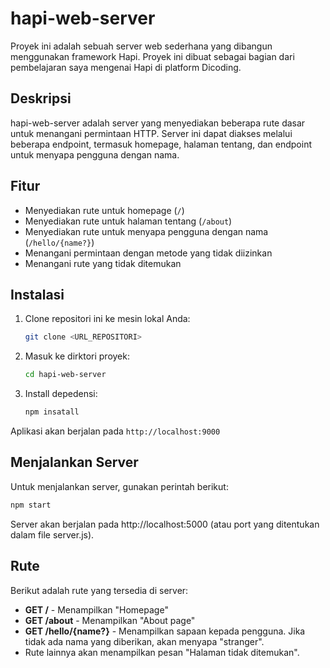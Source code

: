 # hapi-web-server

Proyek ini adalah sebuah server web sederhana yang dibangun menggunakan framework Hapi. Proyek ini dibuat sebagai bagian dari pembelajaran saya mengenai Hapi di platform Dicoding.

## Deskripsi

hapi-web-server adalah server yang menyediakan beberapa rute dasar untuk menangani permintaan HTTP. Server ini dapat diakses melalui beberapa endpoint, termasuk homepage, halaman tentang, dan endpoint untuk menyapa pengguna dengan nama.

## Fitur

- Menyediakan rute untuk homepage (`/`)
- Menyediakan rute untuk halaman tentang (`/about`)
- Menyediakan rute untuk menyapa pengguna dengan nama (`/hello/{name?}`)
- Menangani permintaan dengan metode yang tidak diizinkan
- Menangani rute yang tidak ditemukan

## Instalasi

1. Clone repositori ini ke mesin lokal Anda:
   ```bash
   git clone <URL_REPOSITORI>
2. Masuk ke dirktori proyek:
   ```bash
   cd hapi-web-server
3. Install depedensi:
   ```bash
   npm insatall
Aplikasi akan berjalan pada `http://localhost:9000`

## Menjalankan Server

Untuk menjalankan server, gunakan perintah berikut:
   ```bash
   npm start
  ```
Server akan berjalan pada http://localhost:5000 (atau port yang ditentukan dalam file server.js).

## Rute

Berikut adalah rute yang tersedia di server:

- **GET /** - Menampilkan "Homepage"
- **GET /about** - Menampilkan "About page"
- **GET /hello/{name?}** - Menampilkan sapaan kepada pengguna. Jika tidak ada nama yang diberikan, akan menyapa "stranger".
- Rute lainnya akan menampilkan pesan "Halaman tidak ditemukan".
